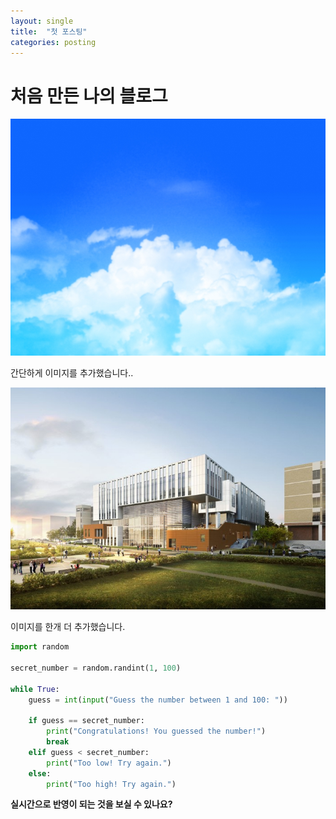 ```yaml
---
layout: single 
title:  "첫 포스팅"
categories: posting
---
```


# 처음 만든 나의 블로그






![wrtFileImageView](../images/2024-07-05-blog/wrtFileImageView.jpg)

간단하게 이미지를 추가했습니다..





![lib](../images/2024-07-05-blog/lib.jpg)

이미지를 한개 더 추가했습니다.


```python
import random

secret_number = random.randint(1, 100)

while True:
    guess = int(input("Guess the number between 1 and 100: "))
    
    if guess == secret_number:
        print("Congratulations! You guessed the number!")
        break
    elif guess < secret_number:
        print("Too low! Try again.")
    else:
        print("Too high! Try again.")
```



**실시간으로 반영이 되는 것을 보실 수 있나요?**

